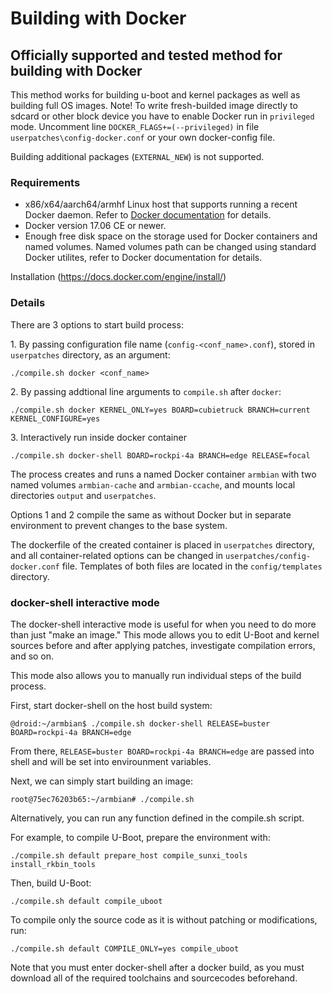 # Building with Docker

## Officially supported and tested method for building with Docker

This method works for building u-boot and kernel packages as well as building full OS images.
Note! 
To write fresh-builded image directly to sdcard or other block device you have to enable 
Docker run in `privileged` mode.
Uncomment line `DOCKER_FLAGS+=(--privileged)` in file `userpatches\config-docker.conf` or your own docker-config file.

Building additional packages (`EXTERNAL_NEW`) is not supported.

### Requirements

- x86/x64/aarch64/armhf Linux host that supports running a recent Docker daemon. Refer to [Docker documentation](https://docs.docker.com/) for details.
- Docker version 17.06 CE or newer. 
- Enough free disk space on the storage used for Docker containers and named volumes. Named volumes path can be changed using standard Docker utilites,
  refer to Docker documentation for details.
  
Installation (https://docs.docker.com/engine/install/)

### Details

There are 3 options to start build process:

1\. By passing configuration file name (`config-<conf_name>.conf`), stored in `userpatches` directory, as an argument:
```
./compile.sh docker <conf_name>
```
2\. By passing addtional line arguments to `compile.sh` after `docker`:
```
./compile.sh docker KERNEL_ONLY=yes BOARD=cubietruck BRANCH=current KERNEL_CONFIGURE=yes
```
3\. Interactively run inside docker container
```
./compile.sh docker-shell BOARD=rockpi-4a BRANCH=edge RELEASE=focal
```

The process creates and runs a named Docker container `armbian` with two named volumes `armbian-cache` and `armbian-ccache`,
and mounts local directories `output` and `userpatches`.

Options 1 and 2 compile the same as without Docker but in separate environment to prevent changes to the base system.

The dockerfile of the created container is placed in `userpatches` directory, and all container-related options can be changed
in `userpatches/config-docker.conf` file. Templates of both files are located in the `config/templates` directory.

### docker-shell interactive mode

The docker-shell interactive mode is useful for when you need to do more than just "make an image." This mode allows you to edit
U-Boot and kernel sources before and after applying patches, investigate compilation errors, and so on.

This mode also allows you to manually run individual steps of the build process.

First, start docker-shell on the host build system:
```
@droid:~/armbian$ ./compile.sh docker-shell RELEASE=buster BOARD=rockpi-4a BRANCH=edge
```
From there, `RELEASE=buster BOARD=rockpi-4a BRANCH=edge` are passed into shell and will be set into
envirounment variables. 

Next, we can simply start building an image:
```
root@75ec76203b65:~/armbian# ./compile.sh
```
Alternatively, you can run any function defined in the compile.sh script.

For example, to compile U-Boot, prepare the environment with:
```
./compile.sh default prepare_host compile_sunxi_tools install_rkbin_tools
```
Then, build U-Boot:
```
./compile.sh default compile_uboot
```
To compile only the source code as it is without patching or modifications, run:
```
./compile.sh default COMPILE_ONLY=yes compile_uboot
```
Note that you must enter docker-shell after a docker build, as you must
download all of the required toolchains and sourcecodes beforehand.
